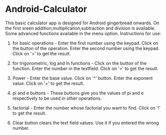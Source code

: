 # Android-Calculator

This basic calculator app is designed for Android gingerbread onwards.
On the first sreen addition,multiplication,subtraction and division is available.
Some advanced functions available in the menu option.
Instructions for use:

1. for basic operations -
  Enter the first number using the keypad.
  Click on the button of the operation.
  Enter the second number using the keypad.
  Click on '=' to get the result.

2. for trigonometric, log and ln functions - 
  Click on the button of the function.
  Enter the number in the textfield.
  Click on '=' to get the result.

3. Power - 
  Enter the base value.
  Click on '^' button.
  Enter the exponent value.
  Click on '=' to get the result.

4. pi and e buttons - 
  These buttons give you the values of pi and e respectively to be used in other operations.

5. factorial -
  Enter the number whose factorial you want to find.
  Click on '!' to get the result.

6. Clear button clears the text field values. Use it if you entered the wrong number.
